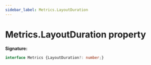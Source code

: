```yaml
---
sidebar_label: Metrics.LayoutDuration
---
```

# Metrics.LayoutDuration property

**Signature:**

```typescript
interface Metrics {LayoutDuration?: number;}
```

